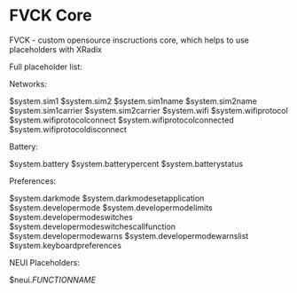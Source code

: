 # FVCK Core
FVCK - custom opensource inscructions core, which helps to use placeholders with XRadix

Full placeholder list:

Networks:

$system.sim1
$system.sim2
$system.sim1name
$system.sim2name
$system.sim1carrier
$system.sim2carrier
$system.wifi
$system.wifiprotocol
$system.wifiprotocolconnect
$system.wifiprotocolconnected
$system.wifiprotocoldisconnect

Battery:

$system.battery
$system.batterypercent
$system.batterystatus

Preferences:

$system.darkmode
$system.darkmodesetapplication
$system.developermode
$system.developermodelimits
$system.developermodeswitches
$system.developermodeswitchescallfunction
$system.developermodewarns
$system.developermodewarnslist
$system.keyboardpreferences

NEUI Placeholders:

$neui._FUNCTIONNAME_
